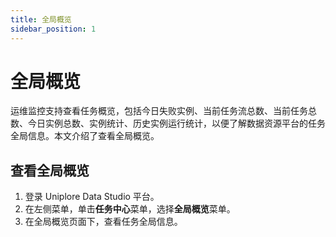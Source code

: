```yaml
---
title: 全局概览
sidebar_position: 1
---
```


# 全局概览
运维监控支持查看任务概览，包括今日失败实例、当前任务流总数、当前任务总数、今日实例总数、实例统计、历史实例运行统计，以便了解数据资源平台的任务全局信息。本文介绍了查看全局概览。

## 查看全局概览
1. 登录 Uniplore Data Studio 平台。
2. 在左侧菜单，单击**任务中心**菜单，选择**全局概览**菜单。
3. 在全局概览页面下，查看任务全局信息。